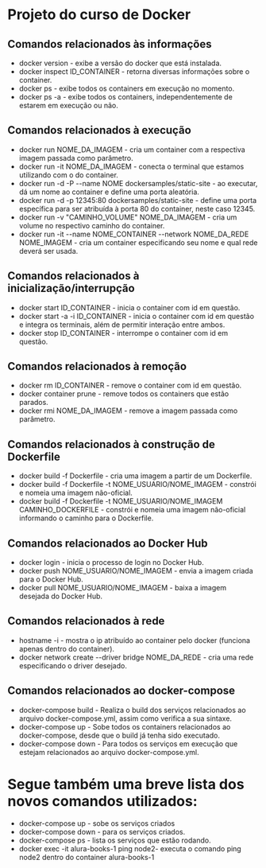 # Projeto do curso de Docker

## Comandos relacionados às informações

- docker version - exibe a versão do docker que está instalada.
- docker inspect ID_CONTAINER - retorna diversas informações sobre o container.
- docker ps - exibe todos os containers em execução no momento.
- docker ps -a - exibe todos os containers, independentemente de estarem em execução ou não.

## Comandos relacionados à execução

- docker run NOME_DA_IMAGEM - cria um container com a respectiva imagem passada como parâmetro.
- docker run -it NOME_DA_IMAGEM - conecta o terminal que estamos utilizando com o do container.
- docker run -d -P --name NOME dockersamples/static-site - ao executar, dá um nome ao container e define uma porta aleatória.
- docker run -d -p 12345:80 dockersamples/static-site - define uma porta específica para ser atribuída à porta 80 do container, neste caso 12345.
- docker run -v "CAMINHO_VOLUME" NOME_DA_IMAGEM - cria um volume no respectivo caminho do container.
- docker run -it --name NOME_CONTAINER --network NOME_DA_REDE NOME_IMAGEM - cria um container especificando seu nome e qual rede deverá ser usada.

## Comandos relacionados à inicialização/interrupção

- docker start ID_CONTAINER - inicia o container com id em questão.
- docker start -a -i ID_CONTAINER - inicia o container com id em questão e integra os terminais, além de permitir interação entre ambos.
- docker stop ID_CONTAINER - interrompe o container com id em questão.

## Comandos relacionados à remoção

- docker rm ID_CONTAINER - remove o container com id em questão.
- docker container prune - remove todos os containers que estão parados.
- docker rmi NOME_DA_IMAGEM - remove a imagem passada como parâmetro.

## Comandos relacionados à construção de Dockerfile

- docker build -f Dockerfile - cria uma imagem a partir de um Dockerfile.
- docker build -f Dockerfile -t NOME_USUARIO/NOME_IMAGEM - constrói e nomeia uma imagem não-oficial.
- docker build -f Dockerfile -t NOME_USUARIO/NOME_IMAGEM CAMINHO_DOCKERFILE - constrói e nomeia uma imagem não-oficial informando o caminho para o Dockerfile.

## Comandos relacionados ao Docker Hub

- docker login - inicia o processo de login no Docker Hub.
- docker push NOME_USUARIO/NOME_IMAGEM - envia a imagem criada para o Docker Hub.
- docker pull NOME_USUARIO/NOME_IMAGEM - baixa a imagem desejada do Docker Hub.

## Comandos relacionados à rede

- hostname -i - mostra o ip atribuído ao container pelo docker (funciona apenas dentro do container).
- docker network create --driver bridge NOME_DA_REDE - cria uma rede especificando o driver desejado.

## Comandos relacionados ao docker-compose

- docker-compose build - Realiza o build dos serviços relacionados ao arquivo docker-compose.yml, assim como verifica a sua sintaxe.
- docker-compose up - Sobe todos os containers relacionados ao docker-compose, desde que o build já tenha sido executado.
- docker-compose down - Para todos os serviços em execução que estejam relacionados ao arquivo docker-compose.yml.

# Segue também uma breve lista dos novos comandos utilizados:

- docker-compose up - sobe os serviços criados
- docker-compose down - para os serviços criados.
- docker-compose ps - lista os serviços que estão rodando.
- docker exec -it alura-books-1 ping node2- executa o comando ping node2 dentro do container alura-books-1
